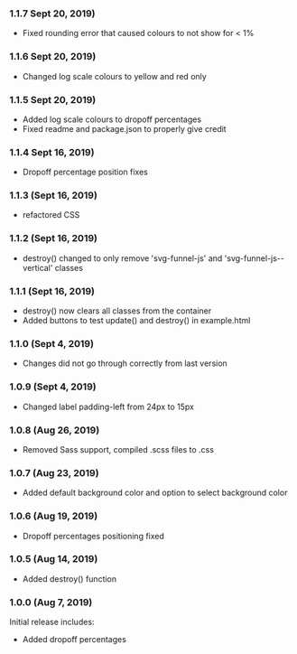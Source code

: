 ### 1.1.7 Sept 20, 2019)

* Fixed rounding error that caused colours to not show for < 1% 

### 1.1.6 Sept 20, 2019)

* Changed log scale colours to yellow and red only 

### 1.1.5 Sept 20, 2019)

* Added log scale colours to dropoff percentages
* Fixed readme and package.json to properly give credit 

### 1.1.4 Sept 16, 2019)

* Dropoff percentage position fixes

### 1.1.3 (Sept 16, 2019)

* refactored CSS

### 1.1.2 (Sept 16, 2019)

* destroy() changed to only remove 'svg-funnel-js' and 'svg-funnel-js--vertical' classes

### 1.1.1 (Sept 16, 2019)

* destroy() now clears all classes from the container
* Added buttons to test update() and destroy() in example.html

### 1.1.0 (Sept 4, 2019)

* Changes did not go through correctly from last version

### 1.0.9 (Sept 4, 2019)

* Changed label padding-left from 24px to 15px

### 1.0.8 (Aug 26, 2019)

* Removed Sass support, compiled .scss files to .css

### 1.0.7 (Aug 23, 2019)

* Added default background color and option to select background color

### 1.0.6 (Aug 19, 2019)

* Dropoff percentages positioning fixed

### 1.0.5 (Aug 14, 2019)

* Added destroy() function


### 1.0.0 (Aug 7, 2019)

Initial release includes:
* Added dropoff percentages
